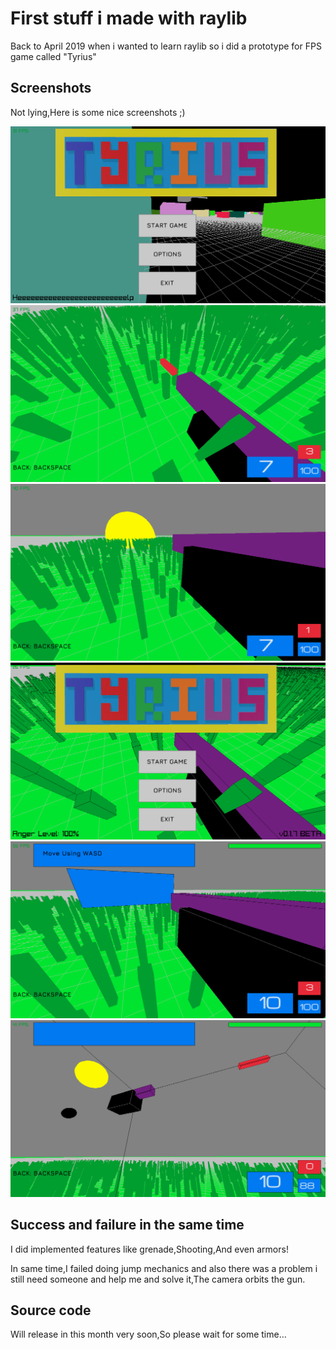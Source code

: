 # First stuff i made with raylib

Back to April 2019 when i wanted to learn raylib so i did a prototype for FPS game called "Tyrius"

## Screenshots
Not lying,Here is some nice screenshots ;)

<img src="https://github.com/Rabios/Rabios/blob/master/tyrius_screenshot_1.png">
<img src="https://github.com/Rabios/Rabios/blob/master/tyrius_screenshot_10.png">
<img src="https://github.com/Rabios/Rabios/blob/master/tyrius_screenshot_11.png">
<img src="https://github.com/Rabios/Rabios/blob/master/tyrius_screenshot_13.png">
<img src="https://github.com/Rabios/Rabios/blob/master/tyrius_screenshot_28.png">
<img src="https://github.com/Rabios/Rabios/blob/master/tyrius_screenshot_32.png">

## Success and failure in the same time
I did implemented features like grenade,Shooting,And even armors!

In same time,I failed doing jump mechanics and also there was a problem i still need someone and help me and solve it,The camera orbits the gun.

## Source code
Will release in this month very soon,So please wait for some time...
